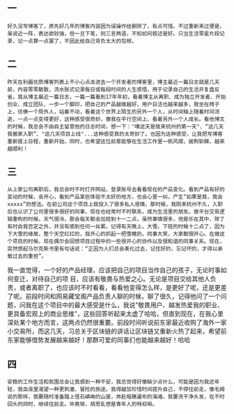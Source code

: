 

## 一
	好久没写博客了，原先好几年的博客内容因为误操作给删除了，有点可惜。不过重新来过便是，虽说近一阵，表达欲较强，但一旦下笔，则三言两语，不知如何叙述是好。只当生活零星片段记录，记一点算一点罢了，不因此给自己背负太大的包袱。

## 二
	昨天在利器优质博客列表上不小心点击进去一个开发者的博客里，博主最近一篇日志就是几天前，内容零零散散，流水账式记录每日或每段时间的人生感悟，用于记录自己的生活并复盘反省。我从博主最近一篇日志，一篇一篇看到17年年初，看着博主从离职、成为独立开发者、开始创业、成立团队、一步一个脚印，把自己的产品越做越好，用户日活也越来越多，我坐在椅子上，彷佛一个局外人，站着不动，看着这个世界上陌生的另外一个人，从时间轴上随着时间流逝，一点一点变得更好，这种感受很奇妙，像我在平行空间上，看着另外一个人成长。看他博文的时候，我总会不由自主留意他的日志时间，想一下："噢这天是我来杭州的第一天"、“这几天我搬家入职”、"这几天项目上线"...这种感受真的太奇妙了。也因为这种感受，让我把写博客重新提上日程，重新开始，同时，也希望这位前辈能够在生活工作里一帆风顺，披荆斩棘，越来越顺利！

## 三
	从上家公司离职后，我总会时不时打开网站，登录账号去看看现在的产品变化。看到产品有好的变动的时候，会开心，看到产品某些体验不太好的地方，也会心里一纠，产生“如果是我，我会xxxxx”的想法。在前公司这个项目上我投入了很多私人感情，那时候，我刚来杭州不久，入职后也认识了公司里很多很好的同事，现在也经常时不时联系，成为生活里的朋友。做平台交易逻辑重构的时候，天气很冷，那会每天都会加班到十一二点，虽然事情很多，但是乐在其中，除了有时自我否定之外，并没有感到任何一丝累。记得有天晚上，大雪。下班的时候十二点了，因为下大雪的缘故，整个天空红红的，我开心的抓起一把雪瞎扔，同事大笑，大家都很开心。在做这个项目的时候，现在偶尔会回想项目过程中的一些很开心的协作以及很和谐的同事关系。现在，突然想起马尔克斯书里有句话说：“正因为人们总会美化过去，记住好的，忘记坏的，才得以承载过去的重担”。
我一直觉得，一个好的产品经理，应该把自己的项目当作自己的孩子，无论时事如何变迁，对待自己的项
目，应该有敬畏与热爱之心。无论是项目交给其他人负责，或者离职了，也应该时不时看看，看看他变得怎么样，是更好了呢，还是更差了呢。前段时间和网易藏宝阁产品负责人聊的时候，聊了很久，记得他问了一个问题，问我在这个项目中的最大感受是什么，我说"敬畏用户、越发热爱我的职业、更具备宏观上的商业思维"，这些回答听起来太虚了哈哈，但直到现在，在我心里深处某个地方而言，这两点仍然很重要。前段时间听说前东家最近收购了海外一家小交易所，而这几天，习总关于区块链的讲话让区块链又重新火热了起来，希望前东家能够借势发展越来越好！那群可爱的同事们也能越来越好！哈哈

## 四
	安稳的工作生活和氛围总会让我感到一种不安，我总觉得好像缺少点什么，可能是因为我还年轻，我血液里渴望一种更刺激、冒险的旅途。我得越加珍惜时间提升自己，不停往前走，像毛姆说的那样，我要随时准备踏上怪石嶙峋的山崖，奔赴暗礁遍布的海滩。我要洗干净头发，在不时回头的同时，继续往前走。毕竟呀，胡思乱想是青年人的特权嘛。
